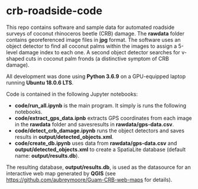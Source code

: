 # crb-roadside-code

This repo contains software and sample data for automated roadside surveys of coconut rhinoceros beetle (CRB) damage. 
The **rawdata** folder contains georeferenced image files in **jpg** format.
The software uses an object detector to find all coconut palms within the images to assign a 5-level damage index to each one. 
A second object detector searches for v-shaped cuts in coconut palm fronds (a distinctive symptom of CRB damage).

All development was done using **Python 3.6.9** on a GPU-equipped laptop running **Ubuntu 18.0.6 LTS**.

Code is contained in the following Jupyter notebooks:

* **code/run_all.ipynb** is the main program. It simply is runs the following notebooks.
* **code/extract_gps_data.ipnb** extracts GPS coordinates from each image in the **rawdata** folder and 
savesresults in **rawdata/gps-data.csv**.
* **code/detect_crb_damage.ipynb** runs the object detectors and saves results in **output/detected_objects.xml**.
* **code/create_db.ipynb** uses data from **rawdata/gps-data.csv** and **output/detected_objects.xml** to create 
a SpatiaLite database (default name: **output/results.db**).  

The resulting database, **output/results.db**, is used as the datasource for an interactive web map generated 
by **QGIS** (see https://github.com/aubreymoore/Guam-CRB-web-maps for details).

